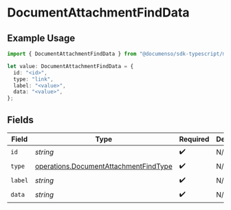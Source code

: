 # DocumentAttachmentFindData

## Example Usage

```typescript
import { DocumentAttachmentFindData } from "@documenso/sdk-typescript/models/operations";

let value: DocumentAttachmentFindData = {
  id: "<id>",
  type: "link",
  label: "<value>",
  data: "<value>",
};
```

## Fields

| Field                                                                                          | Type                                                                                           | Required                                                                                       | Description                                                                                    |
| ---------------------------------------------------------------------------------------------- | ---------------------------------------------------------------------------------------------- | ---------------------------------------------------------------------------------------------- | ---------------------------------------------------------------------------------------------- |
| `id`                                                                                           | *string*                                                                                       | :heavy_check_mark:                                                                             | N/A                                                                                            |
| `type`                                                                                         | [operations.DocumentAttachmentFindType](../../models/operations/documentattachmentfindtype.md) | :heavy_check_mark:                                                                             | N/A                                                                                            |
| `label`                                                                                        | *string*                                                                                       | :heavy_check_mark:                                                                             | N/A                                                                                            |
| `data`                                                                                         | *string*                                                                                       | :heavy_check_mark:                                                                             | N/A                                                                                            |